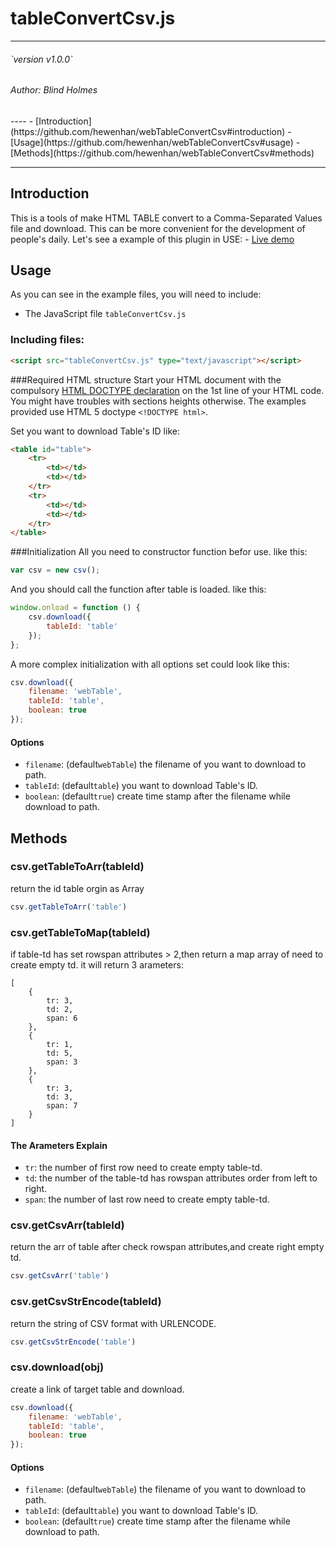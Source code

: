 # tableConvertCsv.js
----
<h6>`version v1.0.0`</h6>
<h6>Author: Blind Holmes</h6>
----
- [Introduction](https://github.com/hewenhan/webTableConvertCsv#introduction)
- [Usage](https://github.com/hewenhan/webTableConvertCsv#usage)
- [Methods](https://github.com/hewenhan/webTableConvertCsv#methods)

----

## Introduction
This is a tools of make HTML TABLE convert to a Comma-Separated Values file and download.
This can be more convenient for the development of people's daily.
Let's see a example of this plugin in USE:
	- [Live demo](http://hewenhan.github.io/webTableConvertCsv/)

## Usage
As you can see in the example files, you will need to include:
 - The JavaScript file `tableConvertCsv.js`

### Including files:
```html
<script src="tableConvertCsv.js" type="text/javascript"></script>
```

###Required HTML structure
Start your HTML document with the compulsory [HTML DOCTYPE declaration](http://www.corelangs.com/html/introduction/doctype.html) on the 1st line of your HTML code. You might have troubles with sections heights otherwise. The examples provided use HTML 5 doctype `<!DOCTYPE html>`.

Set you want to download Table's ID like:
```html
<table id="table">
	<tr>
		<td></td>
		<td></td>
	</tr>
	<tr>
		<td></td>
		<td></td>
	</tr>
</table>
```

###Initialization
All you need to constructor function befor use.
like this:
```javascript
var csv = new csv();
```
And you should call the function after table is loaded.
like this:
```javascript
window.onload = function () {
	csv.download({
		tableId: 'table'
	});
};
```
A more complex initialization with all options set could look like this:
```javascript
csv.download({
	filename: 'webTable',
	tableId: 'table',
	boolean: true
});
```

#### Options
- `filename`: (default`webTable`) the filename of you want to download to path.
- `tableId`: (default`table`) you want to download Table's ID.
- `boolean`: (default`true`) create time stamp after the filename while download to path.

## Methods
### csv.getTableToArr(tableId)
return the id table orgin as Array
```javascript
csv.getTableToArr('table')
```

### csv.getTableToMap(tableId)
if table-td has set rowspan attributes > 2,then return a map array of need to create empty td.
it will return 3 arameters:
```array
[
	{
	    tr: 3,
	    td: 2,
	    span: 6
	},
	{
	    tr: 1,
	    td: 5,
	    span: 3
	},
	{
	    tr: 3,
	    td: 3,
	    span: 7
	}
]
```
#### The Arameters Explain
- `tr`: the number of first row need to create empty table-td.
- `td`: the number of the table-td has rowspan attributes order from left to right.
- `span`: the number of last row need to create empty table-td.

### csv.getCsvArr(tableId)
return the arr of table after check rowspan attributes,and create right empty td.
```javascript
csv.getCsvArr('table')
```

### csv.getCsvStrEncode(tableId)
return the string of CSV format with URLENCODE.
```javascript
csv.getCsvStrEncode('table')
```

### csv.download(obj)
create a link of target table and download.
```javascript
csv.download({
	filename: 'webTable',
	tableId: 'table',
	boolean: true
});
```
#### Options
- `filename`: (default`webTable`) the filename of you want to download to path.
- `tableId`: (default`table`) you want to download Table's ID.
- `boolean`: (default`true`) create time stamp after the filename while download to path.